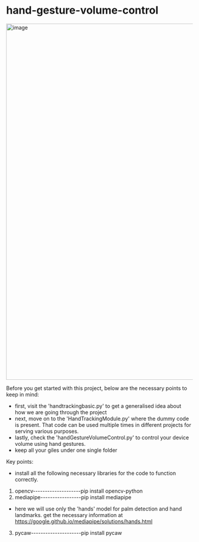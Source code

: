# hand-gesture-volume-control

<img width="960" alt="image" src="https://user-images.githubusercontent.com/90207903/186641928-56610cc5-cdd2-4f99-87b0-274c063b7cd3.png">



Before you get started with this project, below are the necessary points to keep in mind:
- first, visit the 'handtrackingbasic.py' to get a generalised idea about how we are going through the project
- next, move on to the 'HandTrackingModule.py' where the dummy code is present. That code can be used multiple times in different projects for serving various purposes.
- lastly, check the 'handGestureVolumeControl.py' to control your device volume using hand gestures.
- keep all your giles under one single folder

Key points:
- install all the following necessary libraries for the code to function correctly.
1. opencv--------------------pip install opencv-python
2. mediapipe-----------------pip install mediapipe
- here we will use only the 'hands' model for palm detection and hand landmarks. get the necessary information at https://google.github.io/mediapipe/solutions/hands.html
3. pycaw---------------------pip install pycaw
